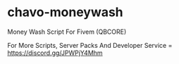 # chavo-moneywash
Money Wash Script For Fivem (QBCORE)

For More Scripts, Server Packs And Developer Service = https://discord.gg/JPWPjY4Mhm
